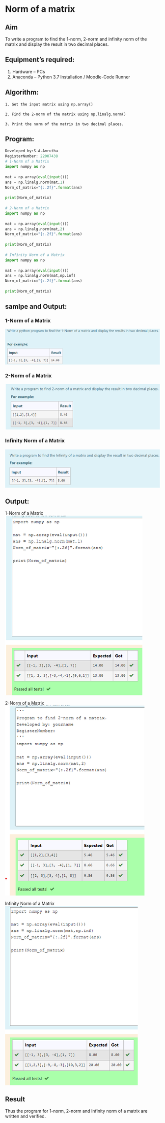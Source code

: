 # Norm of a matrix

## Aim
To write a program to find the 1-norm, 2-norm and infinity norm of the matrix and display the result in two decimal places.

## Equipment’s required:
1.	Hardware – PCs
2.	Anaconda – Python 3.7 Installation / Moodle-Code Runner

## Algorithm:
	1. Get the input matrix using np.array()  

    2. Find the 2-norm of the matrix using np.linalg.norm()

	3. Print the norm of the matrix in two decimal places.

## Program:
```Python
Developed by:S.A.Amrutha 
RegisterNumber: 22007438
# 1-Norm of a Matrix
import numpy as np

mat = np.array(eval(input()))
ans = np.linalg.norm(mat,1)
Norm_of_matrix="{:.2f}".format(ans)

print(Norm_of_matrix)

# 2-Norm of a Matrix
import numpy as np

mat = np.array(eval(input()))
ans = np.linalg.norm(mat,2)
Norm_of_matrix="{:.2f}".format(ans)

print(Norm_of_matrix)

# Infinity Norm of a Matrix
import numpy as np

mat = np.array(eval(input()))
ans = np.linalg.norm(mat,np.inf)
Norm_of_matrix="{:.2f}".format(ans)

print(Norm_of_matrix)
```
## samlpe and Output:

### 1-Norm of a Matrix
![](S1.png)

### 2-Norm of a Matrix
![](S2.png)

### Infinity Norm of a Matrix
![](S3.png)

## Output:
1-Norm of a Matrix
![](ouput1.png)

2-Norm of a Matrix
![](output2.png)

Infinity Norm of a Matrix
![](output3.png)

## Result
Thus the program for 1-norm, 2-norm and Infinity norm of a matrix are written and verified.
